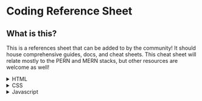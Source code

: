# Coding Reference Sheet
## What is this?
This is a references sheet that can be added to by the community! It should house comprehensive guides, docs, and cheat sheets. This cheat sheet will relate mostly to the PERN and MERN stacks, but other resources are welcome as well!

<details>
<summary>HTML</summary>
<br>
  <li>
    <a href="https://itwebtutorials.mga.edu/html/chp2/document-structure.aspx" target="_blank">
      Document Structure
    </a>
  </li>
  <li>
    <a href="https://itwebtutorials.mga.edu/html/chp2/headings.aspx" target="_blank">
      Headings
    </a>
  </li>
  <li>
    <a href="https://itwebtutorials.mga.edu/html/chp2/list-structures.aspx" target="_blank">
      Lists
    </a>
  </li>
  <li>
    <a href="https://itwebtutorials.mga.edu/html/chp3/spans-divisions.aspx" target="_blank">
      Div vs Span
    </a>
  </li>
</details>

<details>
<summary>CSS</summary>
<br>
  <li><a href="https://flexbox.malven.co/" target="_blank">Flexbox</a></li>
</details>

<details>
<summary>Javascript</summary>
<br>
    <details>
      <summary>React</summary>
      <br>
      
      <li>
        <a href="https://reactrouter.com/docs/en/v6/getting-started/overview" target="_blank">
          React-Router
        </a>
      </li>
      
      <li>
        <a href="https://reactjs.org/docs/lists-and-keys.html" target="_blank">
          .map
        </a>
      </li>
      
      <li>
        <a href="https://www.robinwieruch.de/react-folder-structure/" target="_blank">
          Folder Structure
        </a>
      </li>
      
  </details>
    <details>
      <summary>ES6 Javascript</summary>
      <br>
      
      <li>
        <a href="https://www.tutorialspoint.com/javascript/javascript_builtin_functions.htm" target="_blank">
          Built-in Functions
        </a>
      </li>
      
    </details>
  
</details>
